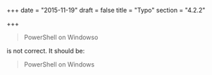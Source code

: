 +++
date = "2015-11-19"
draft = false
title = "Typo"
section = "4.2.2"

+++

> PowerShell on Windowso 

is not correct. It should be:

> PowerShell on Windows  
